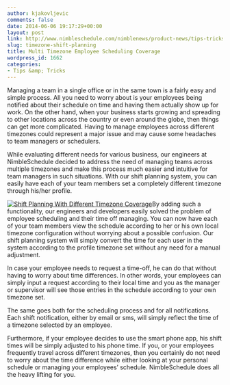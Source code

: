 ```yaml
---
author: kjakovljevic
comments: false
date: 2014-06-06 19:17:29+00:00
layout: post
link: http://www.nimbleschedule.com/nimblenews/product-news/tips-tricks/timezone-shift-planning/
slug: timezone-shift-planning
title: Multi Timezone Employee Scheduling Coverage
wordpress_id: 1662
categories:
- Tips &amp; Tricks
---
```


Managing a team in a single office or in the same town is a fairly easy and simple process. All you need to worry about is your employees being notified about their schedule on time and having them actually show up for work. On the other hand, when your business starts growing and spreading to other locations across the country or even around the globe, then things can get more complicated. Having to manage employees across different timezones could represent a major issue and may cause some headaches to team managers or schedulers.

While evaluating different needs for various business, our engineers at NimbleSchedule decided to address the need of managing teams across multiple timezones and make this process much easier and intuitive for team managers in such situations. With our shift planning system, you can easily have each of your team members set a completely different timezone through his/her profile.

[![Shift Planning With Different Timezone Coverage](http://www.nimbleschedule.com/wp-content/uploads/2015/06/Work-Schedule-Employee-Profile-thumb.jpg)](http://www.nimbleschedule.com/wp-content/uploads/2015/06/Work-Schedule-Employee-Profile.jpg)By adding such a functionality, our engineers and developers easily solved the problem of employee scheduling and their time off managing. You can now have each of your team members view the schedule according to her or his own local timezone configuration without worrying about a possible confusion. Our shift planning system will simply convert the time for each user in the system according to the profile timezone set without any need for a manual adjustment.

In case your employee needs to request a time-off, he can do that without having to worry about time differences. In other words, your employees can simply input a request according to their local time and you as the manager or supervisor will see those entries in the schedule according to your own timezone set.

The same goes both for the scheduling process and for all notifications. Each shift notification, either by email or sms, will simply reflect the time of a timezone selected by an employee.

Furthermore, if your employee decides to use the smart phone app, his shift times will be simply adjusted to his phone time. If you, or your employees frequently travel across different timezones, then you certainly do not need to worry about the time difference while either looking at your personal schedule or managing your employees’ schedule. NimbleSchedule does all the heavy lifting for you.

